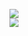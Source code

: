 [![](https://img.shields.io/badge/Made%20With-Github%20Spray-lightgrey.svg?style=for-the-badge&logo=github)](https://github.com/Annihil/github-spray#13407)  
[![](https://i.imgur.com/2DrTn0Z.gif)](https://github.com/Annihil/github-spray)